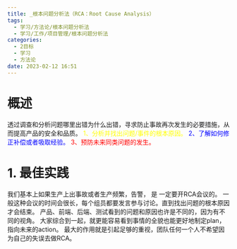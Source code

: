 ```yaml
---
title: _根本问题分析法（RCA：Root Cause Analysis）
tags:
  - 学习/方法论/根本问题分析法
  - 学习/工作/项目管理/根本问题分析法
categories:
  - 2目标
  - 学习
  - 方法论
date: 2023-02-12 16:51
---
```

# 概述

 透过调查和分析问题哪里出错为什么出错，寻求防止事故再次发生的必要措施，从而提高产品的安全和品质。
 <span style="color:yellow;">  1、分析并找出问题/事件的根本原因。</span>
 <span style="color:blue;"> 2、了解如何修正补偿或者吸取经验。</span>
 <span style="color:red;"> 3、预防未来同类问题的发生。</span>
 
# 1. 最佳实践

我们基本上如果生产上出事故或者生产频繁，告警， 是 一定要开RCA会议的。
一般这种会议的时间会很长，每个组员都要发言参与讨论。直到找出问题的根本原因才会结束。
产品、前端、后端、测试看到的问题和原因也许是不同的，因为有不同的视角。 
大家综合到一起，就更能容易看到事情的全貌也能更好地制定plan，指向未来的action。
最大的作用就是引起足够的重视，团队任何一个人不希望因为自己的失误去做RCA。